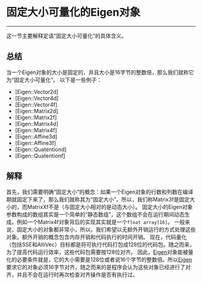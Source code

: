 # 固定大小可量化的Eigen对象
---
这一节主要解释定语“固定大小可量化”的具体含义。

## 总结
当一个Eigen对象的大小是固定的，并且大小是16字节的整数倍，那么我们就称它为“固定大小可量化”。
以下是一些例子：
- [Eigen::Vector2d]
- [Eigen::Vector4d]
- [Eigen::Vector4f]
- [Eigen::Matrix2d]
- [Eigen::Matrix2f]
- [Eigen::Matrix4d]
- [Eigen::Matrix4f]
- [Eigen::Affine3d]
- [Eigen::Affine3f]
- [Eigen::Quatentiond]
- [Eigen::Quatentionf]

## 解释

首先，我们需要明确“固定大小”的概念：如果一个Eigen对象的行数和列数在编译期就固定下来了，那么我们就称其为“固定大小”。所以，我们称Matrix3f是固定大小的，而MatrixXf不是（与固定大小相对的是动态大小）。
固定大小的Eigen对象参数构成的数组其实是一个简单的“静态数组”，这个数组不会在运行期间动态生成。例如一个Matrix4f对象背后的实现其实就是一个`float array[16]`。
一般来说，固定大小的对象都非常小，所以，我们希望以无额外开销运行的方式处理这些对象。额外开销的概念包含内存开销和代码执行的时间开销。
现在，代码量化（包括SSE和AltiVec）目标都是将可执行代码打包成128位的代码包。随之而来，为了提高代码运行效率，这些代码包需要按128位对齐。
因此，[Eigen]对象能被量化的必要条件就是，它的大小需要是128位或者说16个字节的整数倍。所以[Eigen]要求它的对象必须16字节对齐，随之而来的是程序会认为这些对象已经进行了对齐，并且不会在运行时再次检查对齐操作是否有执行过。

[Eigen]:http://eigen.tuxfamily.org/dox/namespaceEigen.html